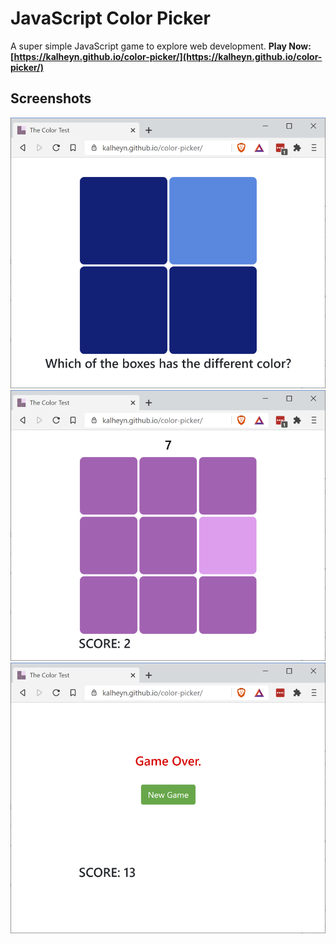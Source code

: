 # JavaScript Color Picker
A super simple JavaScript game to explore web development. **Play Now: [https://kalheyn.github.io/color-picker/](https://kalheyn.github.io/color-picker/)**

## Screenshots
![New Game](https://github.com/kalheyn/color-picker/blob/master/new-game.PNG)
![Game Play](https://github.com/kalheyn/color-picker/blob/master/game-play.PNG)
![Game Over](https://github.com/kalheyn/color-picker/blob/master/game-over.PNG)
